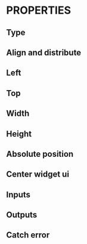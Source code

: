 # PROPERTIES

## Type

## Align and distribute

## Left

## Top

## Width

## Height

## Absolute position

## Center widget ui

## Inputs

## Outputs

## Catch error
